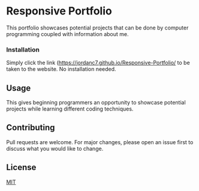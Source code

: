 # Responsive Portfolio 
This portfolio showcases potential projects that can be done by computer programming coupled with information about me. 

### Installation
Simply click the link (https://jordanc7.github.io/Responsive-Portfolio/ to be taken to the website. No installation needed. 

## Usage
This gives beginning programmers an opportunity to showcase potential projects while learning different coding techniques. 

## Contributing
Pull requests are welcome. For major changes, please open an issue first to discuss what you would like to change.

## License
[MIT](https://choosealicense.com/licenses/mit/)

